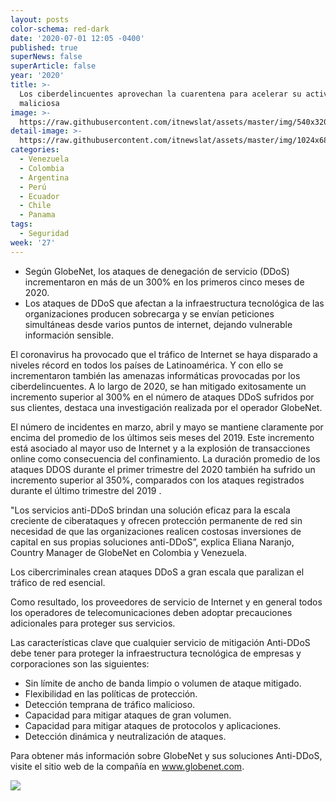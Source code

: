 ```yaml
---
layout: posts
color-schema: red-dark
date: '2020-07-01 12:05 -0400'
published: true
superNews: false
superArticle: false
year: '2020'
title: >-
  Los ciberdelincuentes aprovechan la cuarentena para acelerar su actividad
  maliciosa
image: >-
  https://raw.githubusercontent.com/itnewslat/assets/master/img/540x320/Covid-Hackers-p.jpg
detail-image: >-
  https://raw.githubusercontent.com/itnewslat/assets/master/img/1024x680/Covid-Hackers-g.jpg
categories:
  - Venezuela
  - Colombia
  - Argentina
  - Perú
  - Ecuador
  - Chile
  - Panama
tags:
  - Seguridad
week: '27'
---
```

- Según GlobeNet, los ataques de denegación de servicio (DDoS) incrementaron en más de un 300% en los primeros cinco meses de 2020.
- Los ataques de DDoS que afectan a la infraestructura tecnológica de las organizaciones producen sobrecarga y se envían peticiones simultáneas desde varios puntos de internet, dejando vulnerable información sensible.

El coronavirus ha provocado que el tráfico de Internet se haya disparado a niveles récord en todos los países de Latinoamérica. Y con ello se incrementaron también las amenazas informáticas provocadas por los ciberdelincuentes. A lo largo de 2020, se han mitigado exitosamente un incremento superior al 300% en el número de ataques DDoS sufridos por sus clientes, destaca una investigación realizada por el operador GlobeNet.

El número de incidentes en marzo, abril y mayo se mantiene claramente por encima del promedio de los últimos seis meses del 2019. Este incremento está asociado al mayor uso de Internet y a la explosión de transacciones online como consecuencia del confinamiento. La duración promedio de los ataques DDOS durante el primer trimestre del 2020 también ha sufrido un incremento superior al 350%, comparados con los ataques registrados durante el
último trimestre del 2019 .

"Los servicios anti-DDoS brindan una solución eficaz para la escala creciente de ciberataques y ofrecen protección permanente de red sin necesidad de que las organizaciones realicen costosas inversiones de capital en sus propias soluciones anti-DDoS”, explica Eliana Naranjo, Country Manager de GlobeNet en Colombia y Venezuela.

Los cibercriminales crean ataques DDoS a gran escala que paralizan el tráfico de red esencial.

Como resultado, los proveedores de servicio de Internet y en general todos los operadores de telecomunicaciones deben adoptar precauciones adicionales para proteger sus servicios.

Las características clave que cualquier servicio de mitigación Anti-DDoS debe tener para proteger la infraestructura tecnológica de empresas y corporaciones son las siguientes:

- Sin límite de ancho de banda limpio o volumen de ataque mitigado.
- Flexibilidad en las políticas de protección.
- Detección temprana de tráfico malicioso.
- Capacidad para mitigar ataques de gran volumen.
- Capacidad para mitigar ataques de protocolos y aplicaciones.
- Detección dinámica y neutralización de ataques.

Para obtener más información sobre GlobeNet y sus soluciones Anti-DDoS, visite el sitio web de la compañía en www.globenet.com.

<img src="https://tracker.metricool.com/c3po.jpg?hash=56f88a41e39ab42c063cc51676587a04"/>